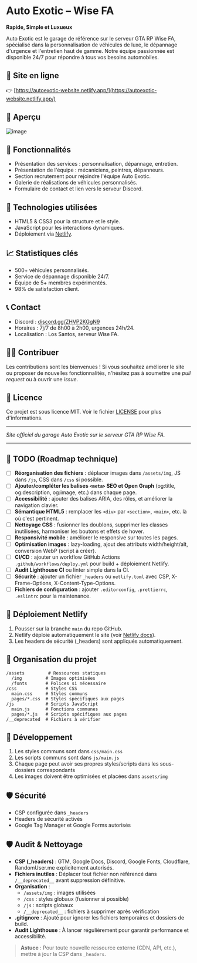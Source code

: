 # Auto Exotic – Wise FA

**Rapide, Simple et Luxueux**

Auto Exotic est le garage de référence sur le serveur GTA RP Wise FA, spécialisé dans la personnalisation de véhicules de luxe, le dépannage d'urgence et l'entretien haut de gamme. Notre équipe passionnée est disponible 24/7 pour répondre à tous vos besoins automobiles.

## 🔗 Site en ligne

👉 [https://autoexotic-website.netlify.app/](https://autoexotic-website.netlify.app/)

## 📸 Aperçu

![image](https://github.com/user-attachments/assets/abeb2e59-77ed-4214-b5e5-bbb50dcd799e)


## 🧰 Fonctionnalités

* Présentation des services : personnalisation, dépannage, entretien.
* Présentation de l'équipe : mécaniciens, peintres, dépanneurs.
* Section recrutement pour rejoindre l'équipe Auto Exotic.
* Galerie de réalisations de véhicules personnalisés.
* Formulaire de contact et lien vers le serveur Discord.

## 🚀 Technologies utilisées

* HTML5 & CSS3 pour la structure et le style.
* JavaScript pour les interactions dynamiques.
* Déploiement via [Netlify](https://www.netlify.com/).

## 📈 Statistiques clés

* 500+ véhicules personnalisés.
* Service de dépannage disponible 24/7.
* Équipe de 5+ membres expérimentés.
* 98% de satisfaction client.

## 📞 Contact

* Discord : [discord.gg/ZHVP2KGgN9](https://discord.gg/ZHVP2KGgN9)
* Horaires : 7j/7 de 8h00 à 2h00, urgences 24h/24.
* Localisation : Los Santos, serveur Wise FA.

## 🧑‍💻 Contribuer

Les contributions sont les bienvenues ! Si vous souhaitez améliorer le site ou proposer de nouvelles fonctionnalités, n'hésitez pas à soumettre une *pull request* ou à ouvrir une *issue*.

## 📄 Licence

Ce projet est sous licence MIT. Voir le fichier [LICENSE](LICENSE) pour plus d'informations.

---

*Site officiel du garage Auto Exotic sur le serveur GTA RP Wise FA.*

---

## 📝 TODO (Roadmap technique)

- [ ] **Réorganisation des fichiers** : déplacer images dans `/assets/img`, JS dans `/js`, CSS dans `/css` si possible.
- [ ] **Ajouter/compléter les balises `<meta>` SEO et Open Graph** (og:title, og:description, og:image, etc.) dans chaque page.
- [ ] **Accessibilité** : ajouter des balises ARIA, des rôles, et améliorer la navigation clavier.
- [ ] **Sémantique HTML5** : remplacer les `<div>` par `<section>`, `<main>`, etc. là où c'est pertinent.
- [ ] **Nettoyage CSS** : fusionner les doublons, supprimer les classes inutilisées, harmoniser les boutons et effets de hover.
- [ ] **Responsivité mobile** : améliorer le responsive sur toutes les pages.
- [ ] **Optimisation images** : lazy-loading, ajout des attributs width/height/alt, conversion WebP (script à créer).
- [ ] **CI/CD** : ajouter un workflow GitHub Actions `.github/workflows/deploy.yml` pour build + déploiement Netlify.
- [ ] **Audit Lighthouse CI** ou linter simple dans la CI.
- [ ] **Sécurité** : ajouter un fichier `_headers` ou `netlify.toml` avec CSP, X-Frame-Options, X-Content-Type-Options.
- [ ] **Fichiers de configuration** : ajouter `.editorconfig`, `.prettierrc`, `.eslintrc` pour la maintenance.

## 🚀 Déploiement Netlify

1. Pousser sur la branche `main` du repo GitHub.
2. Netlify déploie automatiquement le site (voir [Netlify docs](https://docs.netlify.com/)).
3. Les headers de sécurité (_headers) sont appliqués automatiquement.

## 📁 Organisation du projet

```
/assets         # Ressources statiques
  /img         # Images optimisées
  /fonts       # Polices si nécessaire
/css           # Styles CSS
  main.css     # Styles communs
  pages/*.css  # Styles spécifiques aux pages
/js            # Scripts JavaScript
  main.js      # Fonctions communes
  pages/*.js   # Scripts spécifiques aux pages
/__deprecated  # Fichiers à vérifier
```

## 🔧 Développement

1. Les styles communs sont dans `css/main.css`
2. Les scripts communs sont dans `js/main.js`
3. Chaque page peut avoir ses propres styles/scripts dans les sous-dossiers correspondants
4. Les images doivent être optimisées et placées dans `assets/img`

## 🛡️ Sécurité

- CSP configurée dans `_headers`
- Headers de sécurité activés
- Google Tag Manager et Google Forms autorisés

## 🛡 Audit & Nettoyage

- **CSP (_headers)** : GTM, Google Docs, Discord, Google Fonts, Cloudflare, RandomUser.me explicitement autorisés.
- **Fichiers inutiles** : Déplacer tout fichier non référencé dans `/__deprecated__` avant suppression définitive.
- **Organisation** :
    - `/assets/img` : images utilisées
    - `/css` : styles globaux (fusionner si possible)
    - `/js` : scripts globaux
    - `/__deprecated__` : fichiers à supprimer après vérification
- **.gitignore** : Ajouté pour ignorer les fichiers temporaires et dossiers de build.
- **Audit Lighthouse** : À lancer régulièrement pour garantir performance et accessibilité.

> **Astuce** : Pour toute nouvelle ressource externe (CDN, API, etc.), mettre à jour la CSP dans `_headers`.
